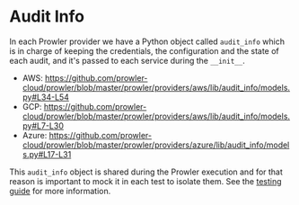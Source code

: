 # Audit Info

In each Prowler provider we have a Python object called `audit_info` which is in charge of keeping the credentials, the configuration and the state of each audit, and it's passed to each service during the `__init__`.

- AWS: https://github.com/prowler-cloud/prowler/blob/master/prowler/providers/aws/lib/audit_info/models.py#L34-L54
- GCP: https://github.com/prowler-cloud/prowler/blob/master/prowler/providers/aws/lib/audit_info/models.py#L7-L30
- Azure: https://github.com/prowler-cloud/prowler/blob/master/prowler/providers/azure/lib/audit_info/models.py#L17-L31

This `audit_info` object is shared during the Prowler execution and for that reason is important to mock it in each test to isolate them. See the [testing guide](./unit-testing.md) for more information.
